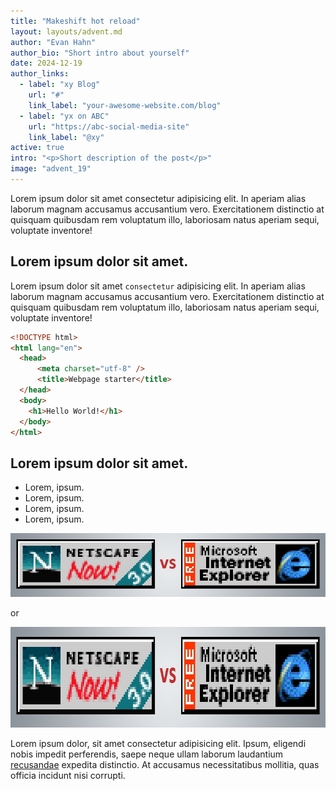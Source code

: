 ```yaml
---
title: "Makeshift hot reload"
layout: layouts/advent.md
author: "Evan Hahn"
author_bio: "Short intro about yourself"
date: 2024-12-19
author_links:
  - label: "xy Blog"
    url: "#"
    link_label: "your-awesome-website.com/blog"
  - label: "yx on ABC"
    url: "https://abc-social-media-site"
    link_label: "@xy"
active: true
intro: "<p>Short description of the post</p>"
image: "advent_19"
---
```


Lorem ipsum dolor sit amet consectetur adipisicing elit. In aperiam alias laborum magnam accusamus accusantium vero. Exercitationem distinctio at quisquam quibusdam rem voluptatum illo, laboriosam natus aperiam sequi, voluptate inventore!

## Lorem ipsum dolor sit amet.

Lorem ipsum dolor sit amet `consectetur` adipisicing elit. In aperiam alias laborum magnam accusamus accusantium vero. Exercitationem distinctio at quisquam quibusdam rem voluptatum illo, laboriosam natus aperiam sequi, voluptate inventore!


```html
<!DOCTYPE html>
<html lang="en">
  <head>
	  <meta charset="utf-8" />
	  <title>Webpage starter</title>
  </head>
  <body>
    <h1>Hello World!</h1>
  </body>
</html>
```

## Lorem ipsum dolor sit amet.

* Lorem, ipsum.
* Lorem, ipsum.
* Lorem, ipsum.
* Lorem, ipsum.

![image](NSvIE.jpg)

or

<img src="NSvIE.jpg" width="800" height="161" loading="lazy">

Lorem ipsum dolor, sit amet consectetur adipisicing elit. Ipsum, eligendi nobis impedit perferendis, saepe neque ullam laborum laudantium [recusandae]() expedita distinctio. At accusamus necessitatibus mollitia, quas officia incidunt nisi corrupti.